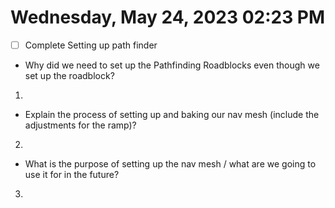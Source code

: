 # Wednesday, May 24, 2023 02:23 PM
- [ ] Complete Setting up path finder

- Why did we need to set up the Pathfinding Roadblocks even though we set up the roadblock?
1. 
- Explain the process of setting up and baking our nav mesh (include the adjustments for the ramp)? 
2. 
- What is the purpose of setting up the nav mesh / what are we going to use it for in the future?
3. 
